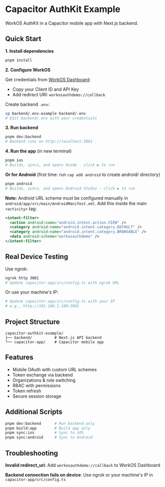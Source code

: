 # Capacitor AuthKit Example

WorkOS AuthKit in a Capacitor mobile app with Next.js backend.

## Quick Start

**1. Install dependencies**
```bash
pnpm install
```

**2. Configure WorkOS**

Get credentials from [WorkOS Dashboard](https://dashboard.workos.com/):
- Copy your Client ID and API Key
- Add redirect URI: `workosauthdemo://callback`

Create backend `.env`:
```bash
cp backend/.env.example backend/.env
# Edit backend/.env with your credentials
```

**3. Run backend**
```bash
pnpm dev:backend
# Backend runs on http://localhost:3001
```

**4. Run the app** (in new terminal)
```bash
pnpm ios
# Builds, syncs, and opens Xcode - click ▶ to run
```

**Or for Android** (first time: run `cap add android` to create android/ directory)
```bash
pnpm android
# Builds, syncs, and opens Android Studio - click ▶ to run
```

**Note:** Android URL scheme must be configured manually in `android/app/src/main/AndroidManifest.xml`. Add this inside the main `<activity>` tag:
```xml
<intent-filter>
  <action android:name="android.intent.action.VIEW" />
  <category android:name="android.intent.category.DEFAULT" />
  <category android:name="android.intent.category.BROWSABLE" />
  <data android:scheme="workosauthdemo" />
</intent-filter>
```

## Real Device Testing

Use ngrok:
```bash
ngrok http 3001
# Update capacitor-app/src/config.ts with ngrok URL
```

Or use your machine's IP:
```bash
# Update capacitor-app/src/config.ts with your IP
# e.g., http://192.168.1.100:3001
```

## Project Structure

```
capacitor-authkit-example/
├── backend/          # Next.js API backend
└── capacitor-app/    # Capacitor mobile app
```

## Features

- Mobile OAuth with custom URL schemes
- Token exchange via backend
- Organizations & role switching
- RBAC with permissions
- Token refresh
- Secure session storage

## Additional Scripts

```bash
pnpm dev:backend      # Run backend only
pnpm build:app        # Build app only
pnpm sync:ios         # Sync to iOS
pnpm sync:android     # Sync to Android
```

## Troubleshooting

**Invalid redirect_uri**: Add `workosauthdemo://callback` to WorkOS Dashboard

**Backend connection fails on device**: Use ngrok or your machine's IP in `capacitor-app/src/config.ts`